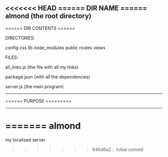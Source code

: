<<<<<<< HEAD
====== DIR NAME ======
almond (the root directory)
--------------------


====== DIR CONTENTS ======

DIRECTORIES: 

config
css
lib
node_modules
public
routes
views

FILES:

all_links.js (the file with all my links)

package.json (with all the dependencies)

server.js (the main program)

------------------------


====== PURPOSE =========

------------------------

=======
almond
======

my localized server
>>>>>>> 846d6a2... Initial commit
